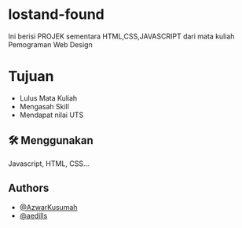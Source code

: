 # lostand-found

Ini berisi PROJEK sementara HTML,CSS,JAVASCRIPT dari mata kuliah Pemograman Web Design

# Tujuan

- Lulus Mata Kuliah
- Mengasah Skill
- Mendapat nilai UTS

## 🛠 Menggunakan
Javascript, HTML, CSS...

## Authors

- [@AzwarKusumah](https://www.github.com/AzwarKusumah)
- [@aedills](https://github.com/aedills)
